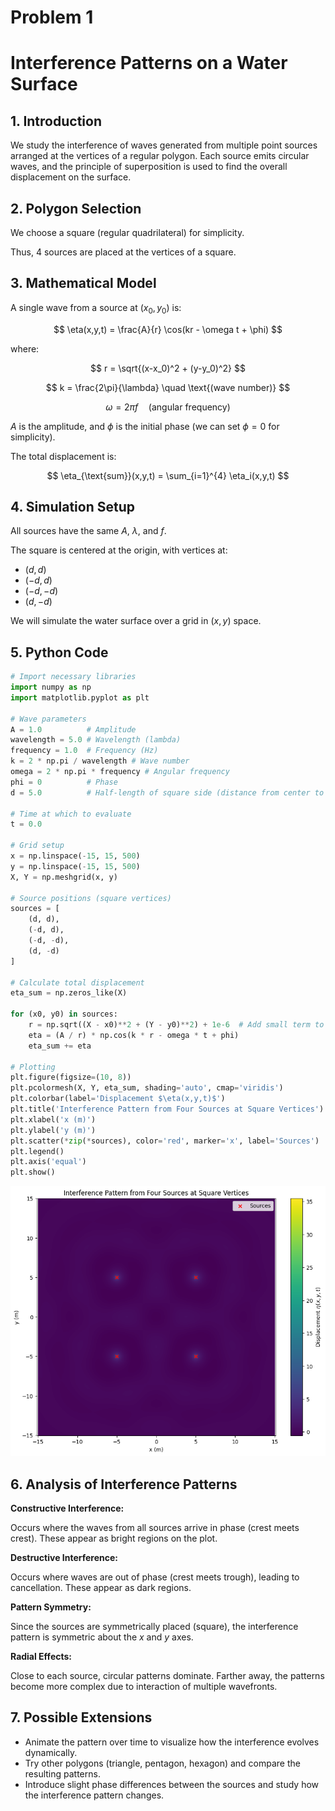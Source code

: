 # Problem 1
# Interference Patterns on a Water Surface

## 1. Introduction
We study the interference of waves generated from multiple point sources arranged at the vertices of a regular polygon. Each source emits circular waves, and the principle of superposition is used to find the overall displacement on the surface.

## 2. Polygon Selection
We choose a square (regular quadrilateral) for simplicity.

Thus, 4 sources are placed at the vertices of a square.

## 3. Mathematical Model
A single wave from a source at $(x_0, y_0)$ is:

$$
\eta(x,y,t) = \frac{A}{r} \cos(kr - \omega t + \phi)
$$

where:

$$
r = \sqrt{(x-x_0)^2 + (y-y_0)^2}
$$

$$
k = \frac{2\pi}{\lambda} \quad \text{(wave number)}
$$

$$
\omega = 2\pi f \quad \text{(angular frequency)}
$$

$A$ is the amplitude, and $\phi$ is the initial phase (we can set $\phi = 0$ for simplicity).

The total displacement is:

$$
\eta_{\text{sum}}(x,y,t) = \sum_{i=1}^{4} \eta_i(x,y,t)
$$

## 4. Simulation Setup
All sources have the same $A$, $\lambda$, and $f$.

The square is centered at the origin, with vertices at:

- $(d, d)$
- $(-d, d)$
- $(-d, -d)$
- $(d, -d)$

We will simulate the water surface over a grid in $(x,y)$ space.

## 5. Python Code

```python
# Import necessary libraries
import numpy as np
import matplotlib.pyplot as plt

# Wave parameters
A = 1.0          # Amplitude
wavelength = 5.0 # Wavelength (lambda)
frequency = 1.0  # Frequency (Hz)
k = 2 * np.pi / wavelength # Wave number
omega = 2 * np.pi * frequency # Angular frequency
phi = 0          # Phase
d = 5.0          # Half-length of square side (distance from center to vertex)

# Time at which to evaluate
t = 0.0

# Grid setup
x = np.linspace(-15, 15, 500)
y = np.linspace(-15, 15, 500)
X, Y = np.meshgrid(x, y)

# Source positions (square vertices)
sources = [
    (d, d),
    (-d, d),
    (-d, -d),
    (d, -d)
]

# Calculate total displacement
eta_sum = np.zeros_like(X)

for (x0, y0) in sources:
    r = np.sqrt((X - x0)**2 + (Y - y0)**2) + 1e-6  # Add small term to avoid division by zero
    eta = (A / r) * np.cos(k * r - omega * t + phi)
    eta_sum += eta

# Plotting
plt.figure(figsize=(10, 8))
plt.pcolormesh(X, Y, eta_sum, shading='auto', cmap='viridis')
plt.colorbar(label='Displacement $\eta(x,y,t)$')
plt.title('Interference Pattern from Four Sources at Square Vertices')
plt.xlabel('x (m)')
plt.ylabel('y (m)')
plt.scatter(*zip(*sources), color='red', marker='x', label='Sources')
plt.legend()
plt.axis('equal')
plt.show()
```

![alt text](image.png)

## 6. Analysis of Interference Patterns

**Constructive Interference:**

Occurs where the waves from all sources arrive in phase (crest meets crest). These appear as bright regions on the plot.

**Destructive Interference:**

Occurs where waves are out of phase (crest meets trough), leading to cancellation. These appear as dark regions.

**Pattern Symmetry:**

Since the sources are symmetrically placed (square), the interference pattern is symmetric about the $x$ and $y$ axes.

**Radial Effects:**

Close to each source, circular patterns dominate. Farther away, the patterns become more complex due to interaction of multiple wavefronts.

## 7. Possible Extensions

- Animate the pattern over time to visualize how the interference evolves dynamically.
- Try other polygons (triangle, pentagon, hexagon) and compare the resulting patterns.
- Introduce slight phase differences between the sources and study how the interference pattern changes.


